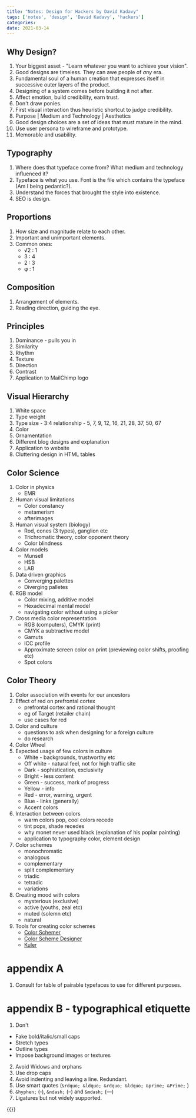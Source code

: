 ```yaml
---
title: "Notes: Design for Hackers by David Kadavy"
tags: ['notes', 'design', 'David Kadavy', 'hackers']
categories: 
date: 2021-03-14
---
```




## Why Design? 

1. Your biggest asset - "Learn whatever you want to achieve your vision".    
2. Good designs are timeless. They can awe people of _any_ era.  
3. Fundamental soul of a human creation that expresses itself in successive outer layers of the product.  
4. Designing of a system comes before building it not after.  
5. Affect emotion, build credibility, earn trust. 
6. Don't draw ponies. 
7. First visual interaction thus heuristic shortcut to judge credibility.
8. Purpose |  Medium and Technology | Aesthetics
9. Good design choices are a set of ideas that must mature in the mind.
10. Use user persona to wireframe and prototype.
11. Memorable and usability.

## Typography  

1. Where does that typeface come from? What medium and technology influenced it?
2. Typeface is what you use. Font is the file which contains the typeface (Am I being pedantic?).
3. Understand the forces that brought the style into existence.
4. SEO is design.


## Proportions
1. How size and magnitude relate to each other.  
2. Important and unimportant elements.
3. Common ones:
	-  &Sqrt;2 : 1 
	- 3 : 4
	-  2 : 3
	-  &phi; : 1

## Composition
1. Arrangement of elements.
2. Reading direction, guiding the eye.

## Principles
1. Dominance - pulls you in
2. Similarity
3. Rhythm
4. Texture
5. Direction
6. Contrast
7. Application to MailChimp logo

## Visual Hierarchy
1. White space
2. Type weight
3. Type size - 3:4 relationship - 5, 7, 9, 12, 16, 21, 28, 37, 50, 67
4. Color
5. Ornamentation
6. Different blog designs and explanation
7. Application to  website
8. Cluttering design in HTML tables

## Color Science 

1. Color in physics
	- EMR
2. Human visual limitations
	- Color constancy
	- metamerism
	- afterimages
3. Human visual system (biology)
	- Rod, cones (3 types), ganglion etc
	- Trichromatic theory, color opponent theory
	- Color blindness
4. Color models
	- Munsell
	- HSB
	- LAB
5. Data driven graphics
	- Converging palettes
	- Diverging palletes
6. RGB model
	- Color mixing, additive model
	- Hexadecimal mental model
	- navigating color without using a picker
7. Cross media color representation
	- RGB (computers), CMYK (print)
	- CMYK a subtractive model
	- Gamuts
	- ICC profile
	- Approximate screen color on print (previewing color shifts, proofing etc)
	- Spot colors

## Color Theory

1. Color association with events for our ancestors
2. Effect of red on prefrontal cortex
	- prefrontal cortex and rational thought
	- eg of Target (retailer chain)
	- use cases for red
3. Color and culture
	- questions to ask when designing for a foreign culture
	- do research
4. Color Wheel
5. Expected usage of few colors in culture
	- White - backgrounds, trustworthy etc
	- Off white - natural feel, not for high traffic site
	- Dark - sophistication, exclusivity
	- Bright - less content
	- Green - success, mark of progress
	- Yellow - info
	- Red - error, warning, urgent
	- Blue - links (generally)
	- Accent colors
6. Interaction between colors
	- warm colors pop, cool colors recede
	- tint pops, shade recedes
	- why monet never used black (explanation of his poplar painting)
	- application to typography color, element design
7. Color schemes
	- monochromatic
	- analogous
	- complementary
	- split complementary
	- triadic
	- tetradic
	- variations
8. Creating mood with colors
	- mysterious (exclusive)
	- active (youths, zeal etc)
	- muted (solemn etc)
	- natural
9. Tools for creating color schemes
	- [Color Schemer][1]
	- [Color Scheme Designer][2]
	- [Kuler][3]
	
# appendix A
1. Consult for table of pairable typefaces to use for different purposes.

# appendix B - typographical etiquette
1. Don't
* Fake bold/italic/small caps
* Stretch types
* Outline types
* Impose background images or textures

2. Avoid Widows and orphans
3. Use drop caps
4. Avoid indenting and leaving a line. Redundant.
5. Use smart quotes (`&rdquo; &ldquo; &rdquo; &ldquo; &prime; &Prime;` )
6. `&hyphen;` (&hyphen;), `&ndash;` (&ndash;) and `&mdash;` (&mdash;) 
7. Ligatures but not widely supported.

{{<card>}}

[1]: www.colorschemer.com
[2]: http://colorschemedesigner.com
[3]: http://kuler.adobe.com